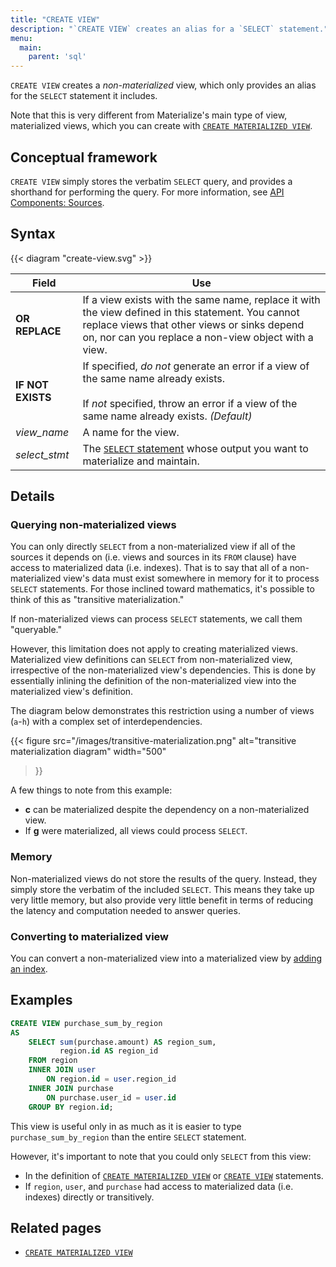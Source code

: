 ```yaml
---
title: "CREATE VIEW"
description: "`CREATE VIEW` creates an alias for a `SELECT` statement."
menu:
  main:
    parent: 'sql'
---
```


`CREATE VIEW` creates a _non-materialized_ view, which only provides an alias
for the `SELECT` statement it includes.

Note that this is very different from Materialize's main type of view,
materialized views, which you can create with [`CREATE MATERIALIZED
VIEW`](../create-materialized-view).

## Conceptual framework

`CREATE VIEW` simply stores the verbatim `SELECT` query, and provides a
shorthand for performing the query. For more information, see [API Components: Sources](/overview/api-components#non-materialized-views).

## Syntax

{{< diagram "create-view.svg" >}}

Field | Use
------|-----
**OR REPLACE** | If a view exists with the same name, replace it with the view defined in this statement. You cannot replace views that other views or sinks depend on, nor can you replace a non-view object with a view.
**IF NOT EXISTS** | If specified, _do not_ generate an error if a view of the same name already exists. <br/><br/>If _not_ specified, throw an error if a view of the same name already exists. _(Default)_
_view&lowbar;name_ | A name for the view.
_select&lowbar;stmt_ | The [`SELECT` statement](../select) whose output you want to materialize and maintain.

## Details

### Querying non-materialized views

You can only directly `SELECT` from a non-materialized view if all of the
sources it depends on (i.e. views and sources in its `FROM` clause) have access
to materialized data (i.e. indexes). That is to say that all of a
non-materialized view's data must exist somewhere in memory for it to process
`SELECT` statements. For those inclined toward mathematics, it's possible to
think of this as "transitive materialization."

If non-materialized views can process `SELECT` statements, we call them
"queryable."

However, this limitation does not apply to creating materialized views.
Materialized view definitions can `SELECT` from non-materialized view,
irrespective of the non-materialized view's dependencies. This is done by
essentially inlining the definition of the non-materialized view into the
materialized view's definition.

The diagram below demonstrates this restriction using a number of views
(`a`-`h`) with a complex set of interdependencies.

{{<
    figure src="/images/transitive-materialization.png"
    alt="transitive materialization diagram"
    width="500"
>}}

A few things to note from this example:

- **c** can be materialized despite the dependency on a non-materialized view.
- If **g** were materialized, all views could process `SELECT`.

### Memory

Non-materialized views do not store the results of the query. Instead, they
simply store the verbatim of the included `SELECT`. This means they take up very
little memory, but also provide very little benefit in terms of reducing the
latency and computation needed to answer queries.

### Converting to materialized view

You can convert a non-materialized view into a materialized view by [adding an
index](../create-index/#materializing-views).

## Examples

```sql
CREATE VIEW purchase_sum_by_region
AS
    SELECT sum(purchase.amount) AS region_sum,
           region.id AS region_id
    FROM region
    INNER JOIN user
        ON region.id = user.region_id
    INNER JOIN purchase
        ON purchase.user_id = user.id
    GROUP BY region.id;
```

This view is useful only in as much as it is easier to type
`purchase_sum_by_region` than the entire `SELECT` statement.

However, it's important to note that you could only `SELECT` from this view:

- In the definition of [`CREATE MATERIALIZED VIEW`](../create-materialized-view) or [`CREATE VIEW`](../create-view) statements.
- If `region`, `user`, and `purchase` had access to materialized data (i.e.
  indexes) directly or transitively.

## Related pages

- [`CREATE MATERIALIZED VIEW`](../create-materialized-view)
